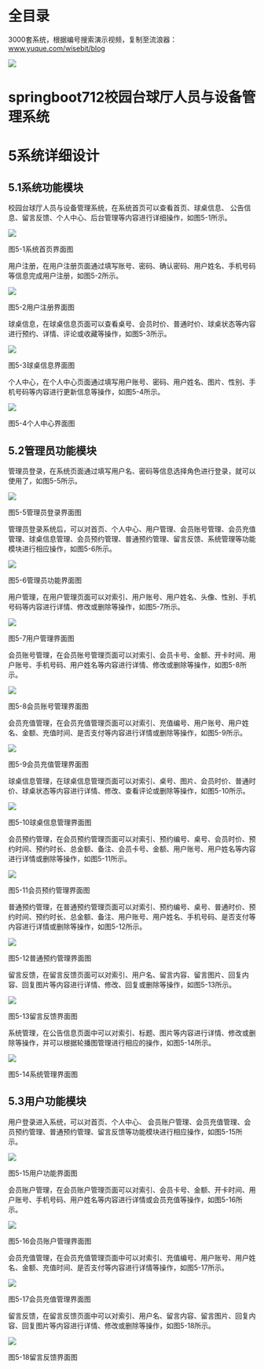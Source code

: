 # 全目录

3000套系统，根据编号搜索演示视频，复制至流浪器：www.yuque.com/wisebit/blog


![](https://bitwise.oss-cn-heyuan.aliyuncs.com/2024/11/06/qq_wechat.png)
# springboot712校园台球厅人员与设备管理系统
# 5系统详细设计
## 5.1系统功能模块
校园台球厅人员与设备管理系统，在系统首页可以查看首页、球桌信息、 公告信息、留言反馈、个人中心、后台管理等内容进行详细操作，如图5-1所示。

![](/md/blog.013.png)

图5-1系统首页界面图

用户注册，在用户注册页面通过填写账号、密码、确认密码、用户姓名、手机号码等信息完成用户注册，如图5-2所示。

![](/md/blog.014.png)

图5-2用户注册界面图

球桌信息，在球桌信息页面可以查看桌号、会员时价、普通时价、球桌状态等内容进行预约、详情、评论或收藏等操作，如图5-3所示。

![](/md/blog.015.png)

图5-3球桌信息界面图

个人中心，在个人中心页面通过填写用户账号、密码、用户姓名、图片、性别、手机号码等内容进行更新信息等操作，如图5-4所示。

![](/md/blog.016.png)

图5-4个人中心界面图

## 5.2管理员功能模块
管理员登录，在系统页面通过填写用户名、密码等信息选择角色进行登录，就可以使用了，如图5-5所示。

![](/md/blog.017.jpeg)

图5-5管理员登录界面图

管理员登录系统后，可以对首页、个人中心、用户管理、会员账号管理、会员充值管理、球桌信息管理、会员预约管理、普通预约管理、留言反馈、系统管理等功能模块进行相应操作，如图5-6所示。

![](/md/blog.018.png)

图5-6管理员功能界面图

用户管理，在用户管理页面可以对索引、用户账号、用户姓名、头像、性别、手机号码等内容进行详情、修改或删除等操作，如图5-7所示。

![](/md/blog.019.png)

图5-7用户管理界面图

会员账号管理，在会员账号管理页面可以对索引、会员卡号、金额、开卡时间、用户账号、手机号码、用户姓名等内容进行详情、修改或删除等操作，如图5-8所示。

![](/md/blog.020.png)

图5-8会员账号管理界面图

会员充值管理，在会员充值管理页面可以对索引、充值编号、用户账号、用户姓名、金额、充值时间、是否支付等内容进行详情或删除等操作，如图5-9所示。

![](/md/blog.021.png)

图5-9会员充值管理界面图

球桌信息管理，在球桌信息管理页面可以对索引、桌号、图片、会员时价、普通时价、球桌状态等内容进行详情、修改、查看评论或删除等操作，如图5-10所示。

![](/md/blog.022.png)

图5-10球桌信息管理界面图

会员预约管理，在会员预约管理页面可以对索引、预约编号、桌号、会员时价、预约时间、预约时长、总金额、备注、会员卡号、金额、用户账号、用户姓名等内容进行详情或删除等操作，如图5-11所示。

![](/md/blog.023.png)

图5-11会员预约管理界面图

普通预约管理，在普通预约管理页面可以对索引、预约编号、桌号、普通时价、预约时间、预约时长、总金额、备注、用户账号、用户姓名、手机号码、是否支付等内容进行详情或删除等操作，如图5-12所示。

![](/md/blog.024.png)

图5-12普通预约管理界面图

留言反馈，在留言反馈页面可以对索引、用户名、留言内容、留言图片、回复内容、回复图片等内容进行详情、修改、回复或删除等操作，如图5-13所示。

![](/md/blog.025.png)

图5-13留言反馈界面图

系统管理，在公告信息页面中可以对索引、标题、图片等内容进行详情、修改或删除等操作，并可以根据轮播图管理进行相应的操作，如图5-14所示。

![](/md/blog.026.png)

图5-14系统管理界面图

## 5.3用户功能模块
用户登录进入系统，可以对首页、个人中心、 会员账户管理、会员充值管理、会员预约管理、普通预约管理、留言反馈等功能模块进行相应操作，如图5-15所示。

![](/md/blog.027.png)

图5-15用户功能界面图

会员账户管理，在会员账户管理页面可以对索引、会员卡号、金额、开卡时间、用户账号、手机号码、用户姓名等内容进行详情或会员充值等操作，如图5-16所示。

![](/md/blog.028.png)

图5-16会员账户管理界面图

会员充值管理，在会员充值管理页面中可以对索引、充值编号、用户账号、用户姓名、金额、充值时间、是否支付等内容进行详情等操作，如图5-17所示。

![](/md/blog.029.png)

图5-17会员充值管理界面图

留言反馈，在留言反馈页面中可以对索引、用户名、留言内容、留言图片、回复内容、回复图片等内容进行详情、修改或删除等操作，如图5-18所示。

![](/md/blog.030.png)

图5-18留言反馈界面图





